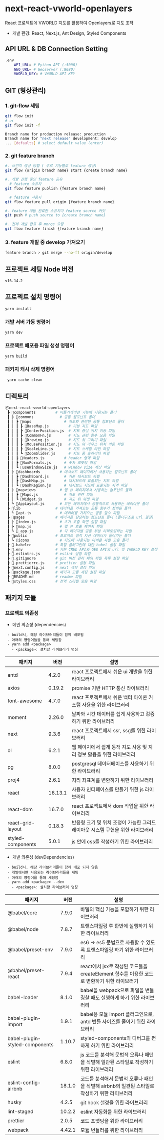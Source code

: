 # next-react-vworld-openlayers
React 프로젝트에 VWORLD 지도를 활용하여 Openlayers로 지도 조작
- 개발 환경: React, Next.js, Ant Design, Styled Components

## API URL & DB Connection Setting
```bash
.env
    API_URL= # Python API (:5000)
    GEO_URL= # Geoserver (:8080)
    VWORLD_KEY= # VWORLD API KEY
```

## GIT (형상관리)
### 1. git-flow 세팅 
```bash
git flow init 
# or
git flow init -f

Branch name for production release: production
Branch name for "next release" development: develop
... [defaults] # select default value (enter)
```
### 2. git feature branch
```bash
#. 브런치 생성 방법 ( 주로 기능별로 feature 생성)
git flow {origin branch name} start {create branch name}

#. 개발 진행 중인 feature 공유
  # feature 소유자
git flow feature publish {feature branch name}

  # feature 사용자
git flow feature pull origin {feature branch name}

#. feature 개발 완료한 소유자가 feature source 커밋
git push # push source to {create branch name} 

#. 전체 개발 완료 후 merge 요청
git flow feature finish {feature branch name}
```
### 3. feature 개발 중 develop 가져오기
```bash
feature branch > git merge --no-ff origin/develop
```

## 프로젝트 세팅 Node 버전
```
v16.14.2
```

## 프로젝트 설치 명령어
```
yarn install
```

### 개발 서버 가동 명령어
```
yarn dev
```

### 프로젝트 배포용 파일 생성 명령어
```
yarn build
```

### 패키지 캐시 삭제 명령어
```bash
 yarn cache clean
```

## 디렉토리
```bash
📦next-react-vworld-openlayers
 ┣ 📂components         # 어플리케이션 기능에 사용되는 폴더
 ┃ ┣ 📂commons            # 공통 컴포넌트 폴더
 ┃ ┃ ┣ 📂maps               # 지도와 관련된 공통 컴포넌트 폴더
 ┃ ┃ ┃ ┣ 📜BaseMap.js         # 기본 지도 파일
 ┃ ┃ ┃ ┣ 📜CenterPosition.js  # 지도 중심 위치 이동 파일
 ┃ ┃ ┃ ┣ 📜CommonFn.js        # 지도 관련 함수 모음 파일
 ┃ ┃ ┃ ┣ 📜Drawing.js         # 지도 위 그리기 파일
 ┃ ┃ ┃ ┣ 📜MousePosition.js   # 지도 위 마우스 위치 이동 파일
 ┃ ┃ ┃ ┣ 📜ScaleLine.js       # 지도 스케일 라인 파일
 ┃ ┃ ┃ ┗ 📜ZoomSlider.js      # 지도 줌 슬라이더 파일
 ┃ ┃ ┣ 📜Headers.js         # header 영역 파일
 ┃ ┃ ┣ 📜NumFormats.js      # 숫자 포맷팅 파일
 ┃ ┃ ┗ 📜useWindowSize.js   # window size 계산 파일
 ┃ ┣ 📂dashboards         # 대시보드 페이지에서 사용하는 컴포넌트 폴더
 ┃ ┃ ┣ 📜DashBoard.js       # 기본 대시보드 파일
 ┃ ┃ ┣ 📜DashMap.js         # 대시보드에 표출되는 지도 파일
 ┃ ┃ ┗ 📜DashRegion.js      # 대시보드 지도에 표출되는 지역 파일
 ┃ ┣ 📂mapviews           # 맵 뷰 페이지에서 사용하는 컴포넌트 폴더
 ┃ ┃ ┣ 📜Maps.js            # 지도 관련 파일
 ┃ ┃ ┗ 📜Widget.js          # 지도 위 위젯 파일
 ┃ ┗ 📜AppLayout.js       # 모든 페이지에서 공통적으로 사용하는 레이아웃 폴더
 ┣ 📂lib                # 데이터를 가져오는 공통 함수가 정의된 폴더
 ┃ ┗ 📜api.js             # 데이터를 가져오는 공통 함수 파일
 ┣ 📂pages              # 페이지를 담당하는 컴포넌트 폴더 (폴더구조로 url 결정)
 ┃ ┣ 📜index.js           # 초기 호출 화면 설정 파일
 ┃ ┣ 📜map.js             # 맵 뷰 호출 페이지 파일
 ┃ ┗ 📜_app.js            # 각 페이지별 공통 부분 리펙토링하는 파일
 ┣ 📂public             # 프로젝트 정적 자산 데이터가 들어가는 폴더
 ┃ ┗ 📂icons              # 지도에 사용되는 아이콘 파일 모음 폴더
 ┣ 📜.babelrc           # 특정 플러그인에 대한 babel 설정 파일
 ┣ 📜.env               # 기본 CRUD API와 GEO API의 url 및 VWORLD KEY 설정 파일
 ┣ 📜.eslintrc.js       # eslint 설정 파일
 ┣ 📜.gitignore         # git 버전 관리 제외 파일 목록 설정 파일
 ┣ 📜.prettierrc.js     # prettier 설정 파일
 ┣ 📜next.config.js     # next 세팅 설정 파일
 ┣ 📜package.json       # 패키지 모듈 세팅 설정 파일
 ┣ 📜README.md          # readme 파일
 ┗ 📜styles.css         # 전역 스타일 모음 파일
```

## 패키지 모듈
### 프로젝트 의존성
- 메인 의존성 (dependencies)
``` 
 - build시, 해당 라이브러리들이 함께 배포됨
 - 아래의 명령어들을 통해 세팅함
 - yarn add <package>          
   - <package>: 설치할 라이브러리 명칭
```
| 패키지 | 버전 | 설명 | 
| ------ | ------ | ------ |
| antd | 4.2.0 | react 프로젝트에서 쉬운 ui 개발을 위한 라이브러리 |
| axios | 0.19.2 | promise 기반 HTTP 통신 라이브러리 |
| font-awesome | 4.7.0 | react 프로젝트에서 쉬운 백터 아이콘 커스텀 사용을 위한 라이브러리 |
| moment | 2.26.0 | 날짜와 시간 데이터를 쉽게 사용하고 검증 하기 위한 라이브러리 |
| next | 9.3.6 | react 프로젝트에서 ssr, ssg를 위한 라이브러리 |
| ol | 6.2.1 | 웹 페이지에서 쉽게 동적 지도 사용 및 지리 정보 활용을 위한 라이브러리 |
| pg | 8.0.0 | postgresql 데이터베이스를 사용하기 위한 라이브러리 |
| proj4 | 2.6.1 | 지리 좌표계를 변환하기 위한 라이브러리 |
| react | 16.13.1 | 사용자 인터페이스를 만들기 위한 js 라이브러리 |
| react-dom | 16.7.0 | react 프로젝트에서 dom 작업을 위한 라이브러리 |
| react-grid-layout | 0.18.3 | 반응형 크기 및 위치 조정이 가능한 그리드 레이아웃 시스템 구현을 위한 라이브러리 ||
| styled-components | 5.0.1 | js 안에 css를 작성하기 위한 라이브러리 |

- 개발 의존성 (devDependencies)
``` 
 - build시, 해당 라이브러리들이 함께 배포 되지 않음
 - 개발에서만 사용되는 라이브러리들을 세팅 
 - 아래의 명령어를 통해 세팅함
 - yarn add <package> --dev
   - <package>: 설치할 라이브러리 명칭
``` 
| 패키지 | 버전 | 설명 | 
| ------ | ------ | ------ |
| @babel/core | 7.9.0 | 바벨의 핵심 기능을 포함하기 위한 라이브러리 |
| @babel/node | 7.8.7 | 트랜스파일링 후 한번에 실행하기 위한 라이브러리 |
| @babel/preset-env | 7.9.0 | es6 -> es5 문법으로 사용할 수 있도록 트랜스파일링 하기 위한 라이브러리 |
| @babel/preset-react | 7.9.4 | react에서 jsx로 작성된 코드들을 createElement 함수를 이용한 코드로 변환하기 위한 라이브러기 |
| babel-loader | 8.1.0 | babel을 webpack으로 파일을 번들링할 때도 실행하게 하기 위한 라이브러리 |
| babel-plugin-import | 1.9.1 | babel용 모듈 import 플러그인으로, antd 번들 사이즈를 줄이기 위한 라이브러리 |
| babel-plugin-styled-components | 1.10.7 | styled-components의 디버그를 편하게 하기 위한 라이브러리 |
| eslint | 6.8.0 | js 코드를 분석해 문법적 오류나 패턴을 식별해 일관된 스타일로 작성하기 위한 라이브러리 |
| eslint-config-airbnb | 18.1.0 | 코드를 분석해서 문법적 오류나 패턴을 식별해 airbnb의 일관된 스타일로 작성하기 위한 라이브러리 |
| husky | 4.2.5 | git hook 설정을 위한 라이브러리 |
| lint-staged | 10.2.2 | eslint 자동화를 위한 라이브러리 |
| prettier | 2.0.5 | 코드 포맷팅을 위한 라이브러리 |
| webpack | 4.42.1 | 모듈 번들러를 위한 라이브러리 |
